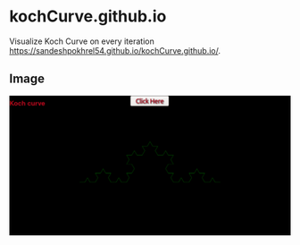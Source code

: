 # kochCurve.github.io
Visualize Koch Curve on every iteration
https://sandeshpokhrel54.github.io/kochCurve.github.io/.   

## Image  
![Koch Curve](https://github.com/sandeshpokhrel54/kochCurve.github.io/blob/master/Screenshot_2021-04-23%20Koch%20curve.png)  
